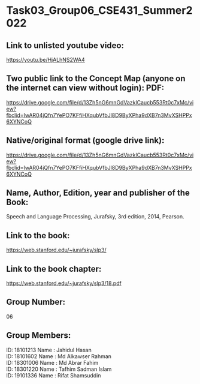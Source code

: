 # Task03_Group06_CSE431_Summer2022

Link to unlisted youtube video:
---------------------------------------------------------------------------
https://youtu.be/HjALhNS2WA4

Two public link to the Concept Map (anyone on the internet can view without login):
PDF:
---------------------------------------------------------------------------
https://drive.google.com/file/d/13Zh5nG6mnGdVazklCaucb553Rt0c7xMc/view?fbclid=IwAR04jQfn7YePO7KFfiHXqubVfbJl8D9ByXPha9dXB7n3MvXSHPPx6XYNCoQ

Native/original format (google drive link): 
---------------------------------------------------------------------------
https://drive.google.com/file/d/13Zh5nG6mnGdVazklCaucb553Rt0c7xMc/view?fbclid=IwAR04jQfn7YePO7KFfiHXqubVfbJl8D9ByXPha9dXB7n3MvXSHPPx6XYNCoQ

Name, Author, Edition, year and publisher of the Book:
---------------------------------------------------------------------------
Speech and Language Processing, Jurafsky, 3rd edition, 2014, Pearson.

Link to the book:
---------------------------------------------------------------------------
https://web.stanford.edu/~jurafsky/slp3/

Link to the book chapter:
---------------------------------------------------------------------------
https://web.stanford.edu/~jurafsky/slp3/18.pdf

Group Number:
---------------------------------------------------------------------------
06

Group Members:
---------------------------------------------------------------------------
ID: 18101213 Name : Jahidul Hasan \
ID: 18101602 Name : Md Alkawser Rahman \
ID: 18301006 Name : Md Abrar Fahim \
ID: 18301220 Name : Tafhim Sadman Islam \
ID: 19101336 Name : Rifat Shamsuddin 
